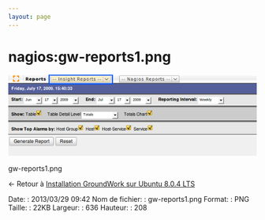 ```yaml
---
layout: page
---
```


nagios:gw-reports1.png
======================

[![gw-reports1.png](../../assets/media/nagios/gw-reports1.png@cache=&w=636&h=208 "gw-reports1.png")](../../assets/media/nagios/gw-reports1.png@cache= "Afficher le fichier original")

gw-reports1.png

← Retour à [Installation GroundWork sur Ubuntu 8.0.4
LTS](../../groundwork/groundwork-ubuntu-install.html "groundwork:groundwork-ubuntu-install")

Date:
:   2013/03/29 09:42
Nom de fichier:
:   gw-reports1.png
Format:
:   PNG
Taille:
:   22KB
Largeur:
:   636
Hauteur:
:   208


